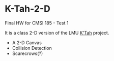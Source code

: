 # K-Tah-2-D
Final HW for CMSI 185 - Test 1

It is a class 2-D version of the LMU [K'Tah](https://github.com/lmucs/ktah) project.

  * A 2-D Canvas
  * Collision Detection
  * Scarecrows(?)
